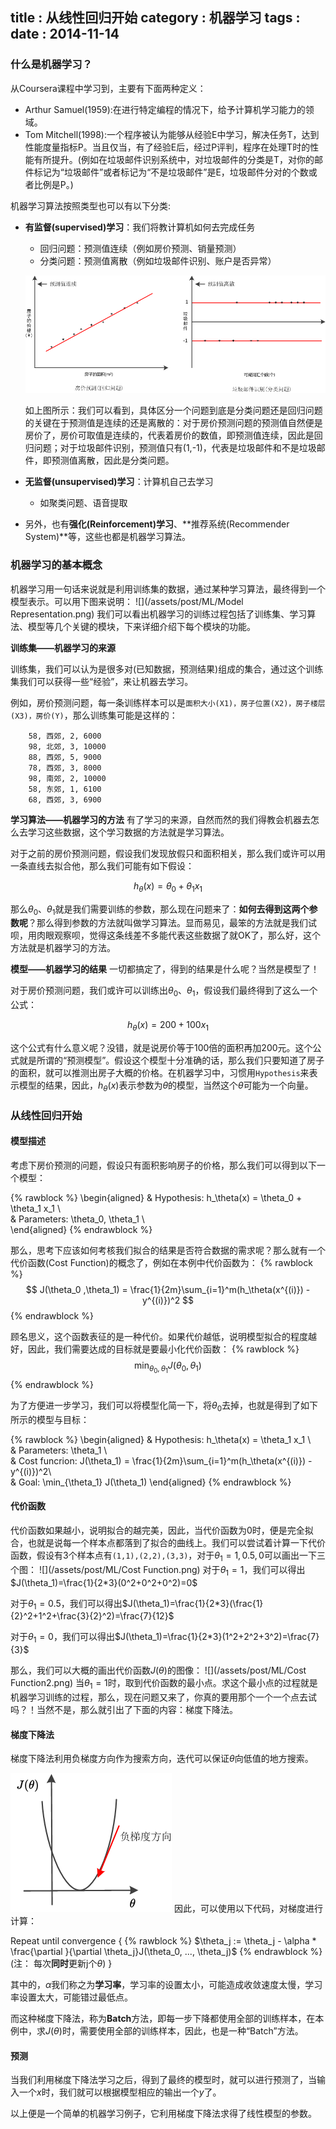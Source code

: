 title    : 从线性回归开始
category : 机器学习
tags     : 
date     : 2014-11-14
---
<!--more-->
### 什么是机器学习？

从Coursera课程中学习到，主要有下面两种定义：
- Arthur Samuel(1959):在进行特定编程的情况下，给予计算机学习能力的领域。
- Tom Mitchell(1998):一个程序被认为能够从经验E中学习，解决任务T，达到性能度量指标P。当且仅当，有了经验E后，经过P评判，程序在处理T时的性能有所提升。(例如在垃圾邮件识别系统中，对垃圾邮件的分类是T，对你的邮件标记为“垃圾邮件”或者标记为“不是垃圾邮件”是E，垃圾邮件分对的个数或者比例是P。)

机器学习算法按照类型也可以有以下分类:
- **有监督(supervised)学习**：我们将教计算机如何去完成任务
	* 回归问题：预测值连续（例如房价预测、销量预测）
	* 分类问题：预测值离散（例如垃圾邮件识别、账户是否异常）

	![](/assets/post/ML/ML_predict.png)

	如上图所示：我们可以看到，具体区分一个问题到底是分类问题还是回归问题的关键在于预测值是连续的还是离散的：对于房价预测问题的预测值自然便是房价了，房价可取值是连续的，代表着房价的数值，即预测值连续，因此是回归问题；对于垃圾邮件识别，预测值只有(1,-1)，代表是垃圾邮件和不是垃圾邮件，即预测值离散，因此是分类问题。
- **无监督(unsupervised)学习**：计算机自己去学习
	* 如聚类问题、语音提取
- 另外，也有**强化(Reinforcement)学习**、**推荐系统(Recommender System)**等，这些也都是机器学习算法。

### 机器学习的基本概念

机器学习用一句话来说就是利用训练集的数据，通过某种学习算法，最终得到一个模型表示。可以用下图来说明：
![](/assets/post/ML/Model Representation.png)
我们可以看出机器学习的训练过程包括了训练集、学习算法、模型等几个关键的模块，下来详细介绍下每个模块的功能。

**训练集——机器学习的来源**

训练集，我们可以认为是很多对(已知数据，预测结果)组成的集合，通过这个训练集我们可以获得一些“经验”，来让机器去学习。

例如，房价预测问题，每一条训练样本可以是`面积大小(X1)，房子位置(X2)，房子楼层(X3)，房价(Y)`，那么训练集可能是这样的：

		58, 西郊, 2, 6000
		98, 北郊, 3, 10000
		88, 西郊, 5, 9000
		78, 西郊, 3, 8000
		98, 南郊, 2, 10000
		58, 东郊, 1, 6100
		68, 西郊, 3, 6900

**学习算法——机器学习的方法**
有了学习的来源，自然而然的我们得教会机器去怎么去学习这些数据，这个学习数据的方法就是学习算法。

对于之前的房价预测问题，假设我们发现放假只和面积相关，那么我们或许可以用一条直线去拟合他，那么我们可能有如下假设：

$$
h_\theta(x) = \theta_0 + \theta_1 x_1
$$

那么$\theta_0$、$\theta_1$就是我们需要训练的参数，那么现在问题来了：**如何去得到这两个参数呢**？那么得到参数的方法就叫做学习算法。显而易见，最笨的方法就是我们试呗，用肉眼观察呗，觉得这条线差不多能代表这些数据了就OK了，那么好，这个方法就是机器学习的方法。

**模型——机器学习的结果**
一切都搞定了，得到的结果是什么呢？当然是模型了！

对于房价预测问题，我们或许可以训练出$\theta_0$、$\theta_1$，假设我们最终得到了这么一个公式：

$$
h_\theta(x) = 200 + 100 x_1
$$

这个公式有什么意义呢？没错，就是说房价等于100倍的面积再加200元。这个公式就是所谓的“预测模型”。假设这个模型十分准确的话，那么我们只要知道了房子的面积，就可以推测出房子大概的价格。在机器学习中，习惯用`Hypothesis`来表示模型的结果，因此，$h_\theta(x)$表示参数为$\theta$的模型，当然这个$\theta$可能为一个向量。

### 从线性回归开始

#### 模型描述
考虑下房价预测的问题，假设只有面积影响房子的价格，那么我们可以得到以下一个模型：

{% rawblock %}
\begin{aligned}
& Hypothesis: h_\theta(x) = \theta_0 + \theta_1 x_1 \\\
& Parameters: \theta_0, \theta_1 \\\
\end{aligned}
{% endrawblock %}

那么，思考下应该如何考核我们拟合的结果是否符合数据的需求呢？那么就有一个代价函数(Cost Function)的概念了，例如在本例中代价函数为：
{% rawblock %}
$$
J(\theta_0 ,\theta_1) = \frac{1}{2m}\sum_{i=1}^m(h_\theta(x^{(i)}) - y^{(i)})^2
$$
{% endrawblock %}

顾名思义，这个函数表征的是一种代价。如果代价越低，说明模型拟合的程度越好，因此，我们需要达成的目标就是要最小化代价函数：
{% rawblock %}
$$
\min_{\theta_0, \theta_1} J(\theta_0, \theta_1)
$$
{% endrawblock %}

为了方便进一步学习，我们可以将模型化简一下，将$\theta_0$去掉，也就是得到了如下所示的模型与目标：

{% rawblock %}
\begin{aligned}
& Hypothesis: h_\theta(x) = \theta_1 x_1 \\\
& Parameters: \theta_1 \\\
& Cost funcrion: J(\theta_1) = \frac{1}{2m}\sum_{i=1}^m(h_\theta(x^{(i)}) - y^{(i)})^2\\\
& Goal: \min_{\theta_1} J(\theta_1)
\end{aligned}
{% endrawblock %}

#### 代价函数

代价函数如果越小，说明拟合的越完美，因此，当代价函数为0时，便是完全拟合，也就是说每一个样本点都落到了拟合的曲线上。我们可以尝试着计算一下代价函数，假设有3个样本点有`(1,1),(2,2),(3,3)`，对于$\theta_1=1, 0.5, 0$可以画出一下三个图：
![](/assets/post/ML/Cost Function.png)
对于$\theta_1=1$，我们可以得出$J(\theta_1)=\frac{1}{2*3}(0^2+0^2+0^2)=0$

对于$\theta_1=0.5$，我们可以得出$J(\theta_1)=\frac{1}{2*3}(\frac{1}{2}^2+1^2+\frac{3}{2}^2)=\frac{7}{12}$

对于$\theta_1=0$，我们可以得出$J(\theta_1)=\frac{1}{2*3}(1^2+2^2+3^2)=\frac{7}{3}$

那么，我们可以大概的画出代价函数$J(\theta)$的图像：
![](/assets/post/ML/Cost Function2.png)
当$\theta_1=1$时，取到代价函数的最小点。求这个最小点的过程就是机器学习训练的过程，那么，现在问题又来了，你真的要用那个一个一个点去试吗？！当然不是，那么就引出了下面的内容：梯度下降法。

#### 梯度下降法

梯度下降法利用负梯度方向作为搜索方向，迭代可以保证$\theta$向低值的地方搜索。

![](/assets/post/ML/Gradient.png)
因此，可以使用以下代码，对梯度进行计算：

Repeat until convergence {
{% rawblock %}
	$\theta_j := \theta_j - \alpha * \frac{\partial }{\partial \theta_j}J(\theta_0, ..., \theta_j)$
{% endrawblock %}
(注： 每次**同时**更新j个$\theta$) 
}

其中的，$\alpha$我们称之为**学习率**，学习率的设置太小，可能造成收敛速度太慢，学习率设置太大，可能错过最低点。

而这种梯度下降法，称为**Batch**方法，即每一步下降都使用全部的训练样本，在本例中，求$J(\theta)$时，需要使用全部的训练样本，因此，也是一种“Batch”方法。

#### 预测

当我们利用梯度下降法学习之后，得到了最终的模型时，就可以进行预测了，当输入一个$x$时，我们就可以根据模型相应的输出一个$y$了。

以上便是一个简单的机器学习例子，它利用梯度下降法求得了线性模型的参数。